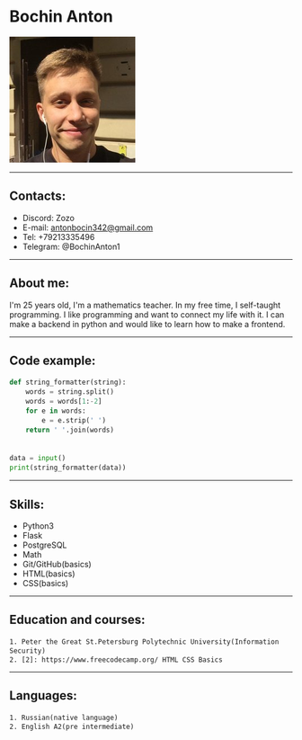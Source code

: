 # Bochin Anton
![my_photo](./my_photo.jpg)

---

## Contacts:
+ Discord: Zozo
+ E-mail: antonbocin342@gmail.com
+ Tel: +79213335496
+ Telegram: @BochinAnton1

---

## About me:
I'm 25 years old, I'm a mathematics teacher. In my free time, I self-taught programming.
I like programming and want to connect my life with it. I can make a backend in python and would like to learn how to make a frontend.

---

## Code example:

```python
def string_formatter(string):
    words = string.split()
    words = words[1:-2]
    for e in words:
        e = e.strip(' ')
    return ' '.join(words)


data = input()
print(string_formatter(data))
```
---

## Skills:
+ Python3
+ Flask
+ PostgreSQL
+ Math
+ Git/GitHub(basics)
+ HTML(basics)
+ CSS(basics)

---

## Education and courses:
    1. Peter the Great St.Petersburg Polytechnic University(Information Security)
    2. [2]: https://www.freecodecamp.org/ HTML CSS Basics

---

## Languages:
    1. Russian(native language)
    2. English A2(pre intermediate)